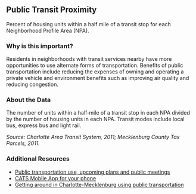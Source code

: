 ## Public Transit Proximity
Percent of housing units within a half mile of a transit stop for each Neighborhood Profile Area (NPA).

### Why is this important?
Residents in neighborhoods with transit services nearby have more opportunities to use alternate forms of transportation. Benefits of public transportation include reducing the expenses of owning and operating a private vehicle and environment benefits such as improving air quality and reducing congestion.

### About the Data
The number of units within a half‐mile of a transit stop in each NPA divided by the number of housing units in each NPA.  Transit modes include local bus, express bus and light rail. 

_Source: Charlotte Area Transit System, 2011; Mecklenburg County Tax Parcels, 2011._

### Additional Resources
+ [Public transportation use, upcoming plans and public meetings](http://charmeck.org/city/charlotte/cats/Pages/default.aspx)
+ [CATS Mobile App for your phone](http://charmeck.org/CITY/CHARLOTTE/CATS/BUS/Pages/mobileapp.aspx)
+ [Getting around in Charlotte-Mecklenburg using public transportation](http://www.charlottesgotalot.com/default.asp?charlotte=74)
